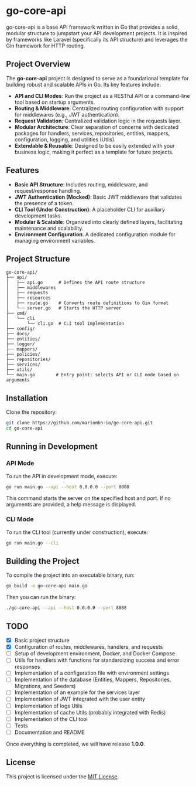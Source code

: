 # go-core-api

go-core-api is a base API framework written in Go that provides a solid, modular structure to jumpstart your API development projects. It is inspired by frameworks like Laravel (specifically its API structure) and leverages the Gin framework for HTTP routing.

## Project Overview

The **go-core-api** project is designed to serve as a foundational template for building robust and scalable APIs in Go. Its key features include:

- **API and CLI Modes**: Run the project as a RESTful API or a command-line tool based on startup arguments.
- **Routing & Middleware**: Centralized routing configuration with support for middlewares (e.g., JWT authentication).
- **Request Validation**: Centralized validation logic in the requests layer.
- **Modular Architecture**: Clear separation of concerns with dedicated packages for handlers, services, repositories, entities, mappers, configuration, logging, and utilities (Utils).
- **Extendable & Reusable**: Designed to be easily extended with your business logic, making it perfect as a template for future projects.

## Features

- **Basic API Structure**: Includes routing, middleware, and request/response handling.
- **JWT Authentication (Mocked)**: Basic JWT middleware that validates the presence of a token.
- **CLI Tool (Under Construction)**: A placeholder CLI for auxiliary development tasks.
- **Modular & Scalable**: Organized into clearly defined layers, facilitating maintenance and scalability.
- **Environment Configuration**: A dedicated configuration module for managing environment variables.

## Project Structure

```
go-core-api/
├── api/
│   ├── api.go      # Defines the API route structure
│   ├── middlewares 
│   ├── requests
│   ├── resources
│   ├── route.go    # Converts route definitions to Gin format
│   └── server.go   # Starts the HTTP server
├── cmd/
│   └── cli
│       └── cli.go  # CLI tool implementation
├── config/
├── docs/
├── entities/
├── logger/
├── mappers/
├── policies/
├── repositories/
├── services/
├── utils/
└── main.go        # Entry point: selects API or CLI mode based on arguments
```

## Installation

Clone the repository:

```bash
git clone https://github.com/mariombn-io/go-core-api.git
cd go-core-api
```

## Running in Development

### API Mode

To run the API in development mode, execute:

```bash
go run main.go --api --host 0.0.0.0 --port 8088
```

This command starts the server on the specified host and port. If no arguments are provided, a help message is displayed.

### CLI Mode

To run the CLI tool (currently under construction), execute:

```bash
go run main.go --cli
```

## Building the Project

To compile the project into an executable binary, run:

```bash
go build -o go-core-api main.go
```

Then you can run the binary:

```bash
./go-core-api --api --host 0.0.0.0 --port 8088
```

## TODO

- [X] Basic project structure
- [x] Configuration of routes, middlewares, handlers, and requests
- [ ] Setup of development environment, Docker, and Docker Compose
- [ ] Utils for handlers with functions for standardizing success and error responses
- [ ] Implementation of a configuration file with environment settings
- [ ] Implementation of the database (Entities, Mappers, Repositories, Migrations, and Seeders)
- [ ] Implementation of an example for the services layer
- [ ] Implementation of JWT integrated with the user entity
- [ ] Implementation of logs Utils
- [ ] Implementation of cache Utils (probably integrated with Redis)
- [ ] Implementation of the CLI tool
- [ ] Tests
- [ ] Documentation and README

Once everything is completed, we will have release **1.0.0**.

## License

This project is licensed under the [MIT License](LICENSE).